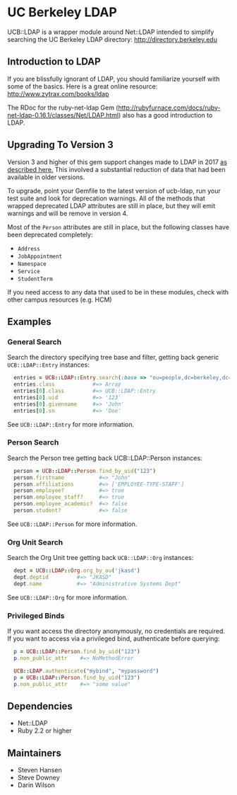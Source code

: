 # UC Berkeley LDAP

UCB::LDAP is a wrapper module around Net::LDAP intended to simplify searching the UC Berkeley
LDAP directory: http://directory.berkeley.edu

## Introduction to LDAP
If you are blissfully ignorant of LDAP, you should familiarize yourself with some of the basics.
Here is a great online resource: http://www.zytrax.com/books/ldap

The RDoc for the ruby-net-ldap Gem (http://rubyfurnace.com/docs/ruby-net-ldap-0.16.1/classes/Net/LDAP.html) also has a good introduction to LDAP.

## Upgrading To Version 3

Version 3 and higher of this gem support changes made to LDAP in 2017 [as described here.](https://calnetweb.berkeley.edu/calnet-technologists/ldap-directory-service/ldap-simplification-and-standardization) This involved a substantial reduction of data that had been available in older versions.

To upgrade, point your Gemfile to the latest version of ucb-ldap, run your test suite and look for deprecation warnings. All of the methods that wrapped deprecated LDAP attributes are still in place, but they will emit warnings and will be remove in version 4.

Most of the `Person` attributes are still in place, but the following classes have been deprecated completely:

  * `Address`
  * `JobAppointment`
  * `Namespace`
  * `Service`
  * `StudentTerm`

If you need access to any data that used to be in these modules, check with other campus resources (e.g. HCM)

## Examples

### General Search

Search the directory specifying tree base and filter, getting back generic `UCB::LDAP::Entry` instances:

```ruby
  entries = UCB::LDAP::Entry.search(:base => "ou=people,dc=berkeley,dc=edu", :filter => {:uid => 123})
  entries.class            #=> Array
  entries[0].class         #=> UCB::LDAP::Entry
  entries[0].uid           #=> '123'
  entries[0].givenname     #=> 'John'
  entries[0].sn            #=> 'Doe'
```

See `UCB::LDAP::Entry` for more information.

### Person Search

Search the Person tree getting back UCB::LDAP::Person instances:

```ruby
  person = UCB::LDAP::Person.find_by_uid("123")
  person.firstname           #=> "John"
  person.affiliations        #=> ['EMPLOYEE-TYPE-STAFF']
  person.employee?           #=> true
  person.employee_staff?     #=> true
  person.employee_academic?  #=> false
  person.student?            #=> false
```

See `UCB::LDAP::Person` for more information.

### Org Unit Search

Search the Org Unit tree getting back `UCB::LDAP::Org` instances:

``` ruby
  dept = UCB::LDAP::Org.org_by_ou('jkasd')
  dept.deptid         #=> "JKASD"
  dept.name           #=> "Administrative Systems Dept"
```

See `UCB::LDAP::Org` for more information.

### Privileged Binds

If you want access the directory anonymously, no credentials are required.
If you want to access via a privileged bind, authenticate before querying:

```ruby
  p = UCB::LDAP::Person.find_by_uid("123")
  p.non_public_attr    #=> NoMethodError

  UCB::LDAP.authenticate("mybind", "mypassword")
  p = UCB::LDAP::Person.find_by_uid("123")
  p.non_public_attr    #=> "some value"
```

## Dependencies

* Net::LDAP
* Ruby 2.2 or higher

## Maintainers

* Steven Hansen
* Steve Downey
* Darin Wilson
